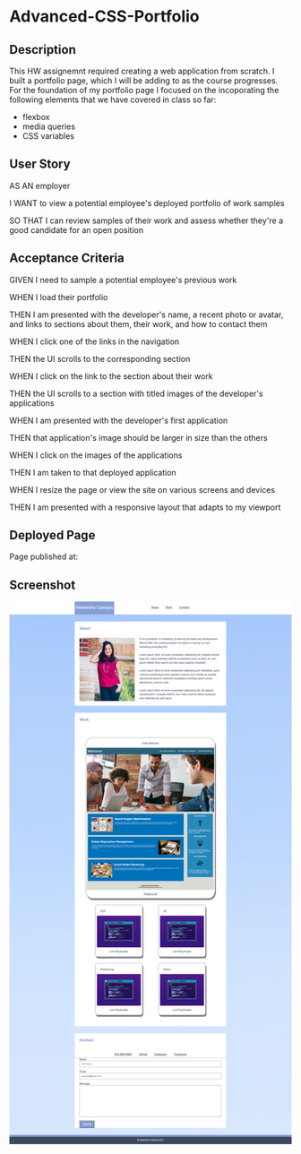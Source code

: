 <h1> Advanced-CSS-Portfolio </h1>

<h2> Description</h2>
<p> This HW assignemnt required creating a web application from scratch. I built a portfolio page, which I will be adding to as the course progresses. For the foundation of my portfolio page I focused on the incoporating the following elements that we have covered in class so far:
    <ul>
   <li>flexbox</li>
   <li>media queries </li>
    <li>CSS variables</li>
    </ul>
    </p>

<h2>User Story</h2>
<p>AS AN employer</p>
<p>I WANT to view a potential employee's deployed portfolio of work samples</p>
<p>SO THAT I can review samples of their work and assess whether they're a good candidate for an open position</p>

<h2>Acceptance Criteria</h2>
<p>GIVEN I need to sample a potential employee's previous work</p>
<p>WHEN I load their portfolio</p>
<p>THEN I am presented with the developer's name, a recent photo or avatar, and links to sections about them, their work, and how to contact them </p>
<p>WHEN I click one of the links in the navigation</p>
<p>THEN the UI scrolls to the corresponding section</p>
<p>WHEN I click on the link to the section about their work</p>
<p>THEN the UI scrolls to a section with titled images of the developer's applications</p>
<p>WHEN I am presented with the developer's first application</p>
<p>THEN that application's image should be larger in size than the others</p>
<p>WHEN I click on the images of the applications</p>
<p>THEN I am taken to that deployed application</p>
<p>WHEN I resize the page or view the site on various screens and devices</p>
<p>THEN I am presented with a responsive layout that adapts to my viewport</p>

<h2>Deployed Page</h2>
<p>Page published at:

<h2>Screenshot</h2>
<img src="assets/images/screenshot.png" alt="portfolio screenshot">
</img>
